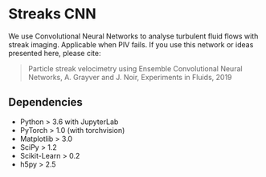 # Streaks CNN
We use Convolutional Neural Networks to analyse turbulent fluid flows with streak imaging. Applicable when PIV fails.
If you use this network or ideas presented here, please cite:

> Particle streak velocimetry using Ensemble Convolutional Neural Networks, A. Grayver and J. Noir, Experiments in Fluids, 2019

## Dependencies

* Python > 3.6 with JupyterLab
* PyTorch > 1.0 (with torchvision)
* Matplotlib > 3.0
* SciPy > 1.2
* Scikit-Learn > 0.2
* h5py > 2.5
